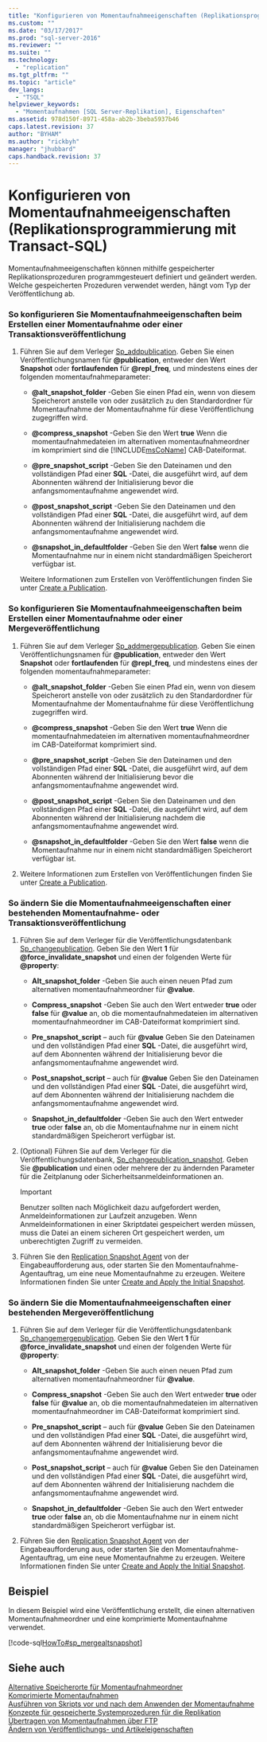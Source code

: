 ```yaml
---
title: "Konfigurieren von Momentaufnahmeeigenschaften (Replikationsprogrammierung mit Transact-SQL) | Microsoft Docs"
ms.custom: ""
ms.date: "03/17/2017"
ms.prod: "sql-server-2016"
ms.reviewer: ""
ms.suite: ""
ms.technology: 
  - "replication"
ms.tgt_pltfrm: ""
ms.topic: "article"
dev_langs: 
  - "TSQL"
helpviewer_keywords: 
  - "Momentaufnahmen [SQL Server-Replikation], Eigenschaften"
ms.assetid: 978d150f-8971-458a-ab2b-3beba5937b46
caps.latest.revision: 37
author: "BYHAM"
ms.author: "rickbyh"
manager: "jhubbard"
caps.handback.revision: 37
---
```

# Konfigurieren von Momentaufnahmeeigenschaften (Replikationsprogrammierung mit Transact-SQL)
  Momentaufnahmeeigenschaften können mithilfe gespeicherter Replikationsprozeduren programmgesteuert definiert und geändert werden. Welche gespeicherten Prozeduren verwendet werden, hängt vom Typ der Veröffentlichung ab.  
  
### So konfigurieren Sie Momentaufnahmeeigenschaften beim Erstellen einer Momentaufnahme oder einer Transaktionsveröffentlichung  
  
1.  Führen Sie auf dem Verleger [Sp_addpublication](../../../relational-databases/system-stored-procedures/sp-addpublication-transact-sql.md). Geben Sie einen Veröffentlichungsnamen für **@publication**, entweder den Wert **Snapshot** oder **fortlaufenden** für **@repl_freq**, und mindestens eines der folgenden momentaufnahmeparameter:  
  
    -   **@alt_snapshot_folder** -Geben Sie einen Pfad ein, wenn von diesem Speicherort anstelle von oder zusätzlich zu den Standardordner für Momentaufnahme der Momentaufnahme für diese Veröffentlichung zugegriffen wird.  
  
    -   **@compress_snapshot** -Geben Sie den Wert **true** Wenn die momentaufnahmedateien im alternativen momentaufnahmeordner im komprimiert sind die [!INCLUDE[msCoName](../../../includes/msconame-md.md)] CAB-Dateiformat.  
  
    -   **@pre_snapshot_script** -Geben Sie den Dateinamen und den vollständigen Pfad einer **SQL** -Datei, die ausgeführt wird, auf dem Abonnenten während der Initialisierung bevor die anfangsmomentaufnahme angewendet wird.  
  
    -   **@post_snapshot_script** -Geben Sie den Dateinamen und den vollständigen Pfad einer **SQL** -Datei, die ausgeführt wird, auf dem Abonnenten während der Initialisierung nachdem die anfangsmomentaufnahme angewendet wird.  
  
    -   **@snapshot_in_defaultfolder** -Geben Sie den Wert **false** wenn die Momentaufnahme nur in einem nicht standardmäßigen Speicherort verfügbar ist.  
  
     Weitere Informationen zum Erstellen von Veröffentlichungen finden Sie unter [Create a Publication](../../../relational-databases/replication/publish/create-a-publication.md).  
  
### So konfigurieren Sie Momentaufnahmeeigenschaften beim Erstellen einer Momentaufnahme oder einer Mergeveröffentlichung  
  
1.  Führen Sie auf dem Verleger [Sp_addmergepublication](../../../relational-databases/system-stored-procedures/sp-addmergepublication-transact-sql.md). Geben Sie einen Veröffentlichungsnamen für **@publication**, entweder den Wert **Snapshot** oder **fortlaufenden** für **@repl_freq**, und mindestens eines der folgenden momentaufnahmeparameter:  
  
    -   **@alt_snapshot_folder** -Geben Sie einen Pfad ein, wenn von diesem Speicherort anstelle von oder zusätzlich zu den Standardordner für Momentaufnahme der Momentaufnahme für diese Veröffentlichung zugegriffen wird.  
  
    -   **@compress_snapshot** -Geben Sie den Wert **true** Wenn die momentaufnahmedateien im alternativen momentaufnahmeordner im CAB-Dateiformat komprimiert sind.  
  
    -   **@pre_snapshot_script** -Geben Sie den Dateinamen und den vollständigen Pfad einer **SQL** -Datei, die ausgeführt wird, auf dem Abonnenten während der Initialisierung bevor die anfangsmomentaufnahme angewendet wird.  
  
    -   **@post_snapshot_script** -Geben Sie den Dateinamen und den vollständigen Pfad einer **SQL** -Datei, die ausgeführt wird, auf dem Abonnenten während der Initialisierung nachdem die anfangsmomentaufnahme angewendet wird.  
  
    -   **@snapshot_in_defaultfolder** -Geben Sie den Wert **false** wenn die Momentaufnahme nur in einem nicht standardmäßigen Speicherort verfügbar ist.  
  
2.  Weitere Informationen zum Erstellen von Veröffentlichungen finden Sie unter [Create a Publication](../../../relational-databases/replication/publish/create-a-publication.md).  
  
### So ändern Sie die Momentaufnahmeeigenschaften einer bestehenden Momentaufnahme- oder Transaktionsveröffentlichung  
  
1.  Führen Sie auf dem Verleger für die Veröffentlichungsdatenbank [Sp_changepublication](../../../relational-databases/system-stored-procedures/sp-changepublication-transact-sql.md). Geben Sie den Wert **1** für **@force_invalidate_snapshot** und einen der folgenden Werte für **@property**:  
  
    -   **Alt_snapshot_folder** -Geben Sie auch einen neuen Pfad zum alternativen momentaufnahmeordner für **@value**.  
  
    -   **Compress_snapshot** -Geben Sie auch den Wert entweder **true** oder **false** für **@value** an, ob die momentaufnahmedateien im alternativen momentaufnahmeordner im CAB-Dateiformat komprimiert sind.  
  
    -   **Pre_snapshot_script** – auch für **@value** Geben Sie den Dateinamen und den vollständigen Pfad einer **SQL** -Datei, die ausgeführt wird, auf dem Abonnenten während der Initialisierung bevor die anfangsmomentaufnahme angewendet wird.  
  
    -   **Post_snapshot_script** – auch für **@value** Geben Sie den Dateinamen und den vollständigen Pfad einer **SQL** -Datei, die ausgeführt wird, auf dem Abonnenten während der Initialisierung nachdem die anfangsmomentaufnahme angewendet wird.  
  
    -   **Snapshot_in_defaultfolder** -Geben Sie auch den Wert entweder **true** oder **false** an, ob die Momentaufnahme nur in einem nicht standardmäßigen Speicherort verfügbar ist.  
  
2.  (Optional) Führen Sie auf dem Verleger für die Veröffentlichungsdatenbank, [Sp_changepublication_snapshot](../../../relational-databases/system-stored-procedures/sp-changepublication-snapshot-transact-sql.md). Geben Sie **@publication** und einen oder mehrere der zu ändernden Parameter für die Zeitplanung oder Sicherheitsanmeldeinformationen an.  
  
    > [!IMPORTANT]  
    >  Benutzer sollten nach Möglichkeit dazu aufgefordert werden, Anmeldeinformationen zur Laufzeit anzugeben. Wenn Anmeldeinformationen in einer Skriptdatei gespeichert werden müssen, muss die Datei an einem sicheren Ort gespeichert werden, um unberechtigten Zugriff zu vermeiden.  
  
3.  Führen Sie den [Replication Snapshot Agent](../../../relational-databases/replication/agents/replication-snapshot-agent.md) von der Eingabeaufforderung aus, oder starten Sie den Momentaufnahme-Agentauftrag, um eine neue Momentaufnahme zu erzeugen. Weitere Informationen finden Sie unter [Create and Apply the Initial Snapshot](../../../relational-databases/replication/create-and-apply-the-initial-snapshot.md).  
  
### So ändern Sie die Momentaufnahmeeigenschaften einer bestehenden Mergeveröffentlichung  
  
1.  Führen Sie auf dem Verleger für die Veröffentlichungsdatenbank [Sp_changemergepublication](../../../relational-databases/system-stored-procedures/sp-changemergepublication-transact-sql.md). Geben Sie den Wert **1** für **@force_invalidate_snapshot** und einen der folgenden Werte für **@property**:  
  
    -   **Alt_snapshot_folder** -Geben Sie auch einen neuen Pfad zum alternativen momentaufnahmeordner für **@value**.  
  
    -   **Compress_snapshot** -Geben Sie auch den Wert entweder **true** oder **false** für **@value** an, ob die momentaufnahmedateien im alternativen momentaufnahmeordner im CAB-Dateiformat komprimiert sind.  
  
    -   **Pre_snapshot_script** – auch für **@value** Geben Sie den Dateinamen und den vollständigen Pfad einer **SQL** -Datei, die ausgeführt wird, auf dem Abonnenten während der Initialisierung bevor die anfangsmomentaufnahme angewendet wird.  
  
    -   **Post_snapshot_script** – auch für **@value** Geben Sie den Dateinamen und den vollständigen Pfad einer **SQL** -Datei, die ausgeführt wird, auf dem Abonnenten während der Initialisierung nachdem die anfangsmomentaufnahme angewendet wird.  
  
    -   **Snapshot_in_defaultfolder** -Geben Sie auch den Wert entweder **true** oder **false** an, ob die Momentaufnahme nur in einem nicht standardmäßigen Speicherort verfügbar ist.  
  
2.  Führen Sie den [Replication Snapshot Agent](../../../relational-databases/replication/agents/replication-snapshot-agent.md) von der Eingabeaufforderung aus, oder starten Sie den Momentaufnahme-Agentauftrag, um eine neue Momentaufnahme zu erzeugen. Weitere Informationen finden Sie unter [Create and Apply the Initial Snapshot](../../../relational-databases/replication/create-and-apply-the-initial-snapshot.md).  
  
## Beispiel  
 In diesem Beispiel wird eine Veröffentlichung erstellt, die einen alternativen Momentaufnahmeordner und eine komprimierte Momentaufnahme verwendet.  
  
 [!code-sql[HowTo#sp_mergealtsnapshot](../../../relational-databases/replication/codesnippet/tsql/configure-snapshot-prope_1.sql)]  
  
## Siehe auch  
 [Alternative Speicherorte für Momentaufnahmeordner](../../../relational-databases/replication/alternate-snapshot-folder-locations.md)   
 [Komprimierte Momentaufnahmen](../../../relational-databases/replication/compressed-snapshots.md)   
 [Ausführen von Skripts vor und nach dem Anwenden der Momentaufnahme](../../../relational-databases/replication/execute-scripts-before-and-after-the-snapshot-is-applied.md)   
 [Konzepte für gespeicherte Systemprozeduren für die Replikation](../../../relational-databases/replication/concepts/replication-system-stored-procedures-concepts.md)   
 [Übertragen von Momentaufnahmen über FTP](../../../relational-databases/replication/transfer-snapshots-through-ftp.md)   
 [Ändern von Veröffentlichungs- und Artikeleigenschaften](../../../relational-databases/replication/publish/change-publication-and-article-properties.md)  
  
  